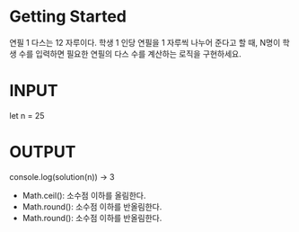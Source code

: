 # Getting Started

연필 1 다스는 12 자루이다. 학생 1 인당 연필을 1 자루씩 나누어 준다고 할 때, N명이 학생 수를 입력하면 필요한 연필의 다스 수를 계산하는 로직을 구현하세요.

# INPUT

let n = 25

# OUTPUT

console.log(solution(n)) -> 3

- Math.ceil(): 소수점 이하를 올림한다.
- Math.round(): 소수점 이하를 반올림한다.
- Math.round(): 소수점 이하를 반올림한다.
